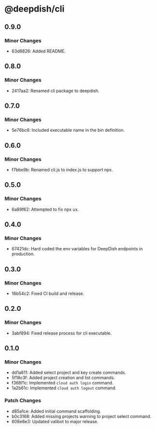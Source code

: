 # @deepdish/cli

## 0.9.0

### Minor Changes

- 63d8826: Added README.

## 0.8.0

### Minor Changes

- 2417aa2: Renamed cli package to deepdish.

## 0.7.0

### Minor Changes

- 5e76bc6: Included executable name in the bin definition.

## 0.6.0

### Minor Changes

- f7bbe9b: Renamed cli.js to index.js to support npx.

## 0.5.0

### Minor Changes

- 6a89f62: Attempted to fix npx ux.

## 0.4.0

### Minor Changes

- 67421dc: Hard coded the env variables for DeepDish endpoints in production.

## 0.3.0

### Minor Changes

- 16b54c2: Fixed CI build and release.

## 0.2.0

### Minor Changes

- 3abf894: Fixed release process for cli executable.

## 0.1.0

### Minor Changes

- dd1a611: Added select project and key create commands.
- 5f18c3f: Added project creation and list commands.
- f368f1c: Implemented `cloud auth login` command.
- 1a2b61c: Implemented `cloud auth logout` command.

### Patch Changes

- d85a1ce: Added initial command scaffolding.
- b0c3168: Added missing projects warning to project select command.
- 608e6e3: Updated valibot to major release.
